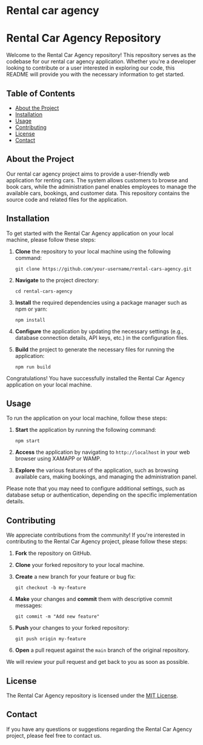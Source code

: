 # Rental car agency
# Rental Car Agency Repository

Welcome to the Rental Car Agency repository! This repository serves as the codebase for our rental car agency application. Whether you're a developer looking to contribute or a user interested in exploring our code, this README will provide you with the necessary information to get started.

## Table of Contents
- [About the Project](#about-the-project)
- [Installation](#installation)
- [Usage](#usage)
- [Contributing](#contributing)
- [License](#license)
- [Contact](#contact)

## About the Project
Our rental car agency project aims to provide a user-friendly web application for renting cars. The system allows customers to browse and book cars, while the administration panel enables employees to manage the available cars, bookings, and customer data. This repository contains the source code and related files for the application.

## Installation
To get started with the Rental Car Agency application on your local machine, please follow these steps:

1. **Clone** the repository to your local machine using the following command:
   ```
   git clone https://github.com/your-username/rental-cars-agency.git
   ```

2. **Navigate** to the project directory:
   ```
   cd rental-cars-agency
   ```

3. **Install** the required dependencies using a package manager such as npm or yarn:
   ```
   npm install
   ```

4. **Configure** the application by updating the necessary settings (e.g., database connection details, API keys, etc.) in the configuration files.

5. **Build** the project to generate the necessary files for running the application:
   ```
   npm run build
   ```

Congratulations! You have successfully installed the Rental Car Agency application on your local machine.

## Usage
To run the application on your local machine, follow these steps:

1. **Start** the application by running the following command:
   ```
   npm start
   ```

2. **Access** the application by navigating to `http://localhost` in your web browser using XAMAPP or WAMP.

3. **Explore** the various features of the application, such as browsing available cars, making bookings, and managing the administration panel.

Please note that you may need to configure additional settings, such as database setup or authentication, depending on the specific implementation details.

## Contributing
We appreciate contributions from the community! If you're interested in contributing to the Rental Car Agency project, please follow these steps:

1. **Fork** the repository on GitHub.

2. **Clone** your forked repository to your local machine.

3. **Create** a new branch for your feature or bug fix:
   ```
   git checkout -b my-feature
   ```

4. **Make** your changes and **commit** them with descriptive commit messages:
   ```
   git commit -m "Add new feature"
   ```

5. **Push** your changes to your forked repository:
   ```
   git push origin my-feature
   ```

6. **Open** a pull request against the `main` branch of the original repository.

We will review your pull request and get back to you as soon as possible.

## License
The Rental Car Agency repository is licensed under the [MIT License](LICENSE).

## Contact
If you have any questions or suggestions regarding the Rental Car Agency project, please feel free to contact us.
